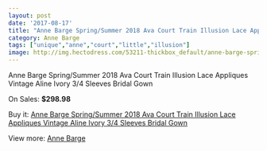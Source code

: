 ```yaml
---
layout: post
date: '2017-08-17'
title: "Anne Barge Spring/Summer 2018 Ava Court Train Illusion Lace Appliques Vintage Aline Ivory 3/4 Sleeves Bridal Gown"
category: Anne Barge
tags: ["unique","anne","court","little","illusion"]
image: http://img.hectodress.com/53211-thickbox_default/anne-barge-spring-summer-2018-ava-court-train-illusion-lace-appliques-vintage-aline-ivory-3-4-sleeves-bridal-gown.jpg
---
```

Anne Barge Spring/Summer 2018 Ava Court Train Illusion Lace Appliques Vintage Aline Ivory 3/4 Sleeves Bridal Gown

On Sales: **$298.98**
<a href="https://www.hectodress.com/anne-barge/16739-anne-barge-spring-summer-2018-ava-court-train-illusion-lace-appliques-vintage-aline-ivory-3-4-sleeves-bridal-gown.html"><amp-img layout="responsive" width="600" height="600" src="//img.hectodress.com/53211-thickbox_default/anne-barge-spring-summer-2018-ava-court-train-illusion-lace-appliques-vintage-aline-ivory-3-4-sleeves-bridal-gown.jpg" alt="Anne Barge Spring/Summer 2018 Ava Court Train Illusion Lace Appliques Vintage Aline Ivory 3/4 Sleeves Bridal Gown 0" /></a>
<a href="https://www.hectodress.com/anne-barge/16739-anne-barge-spring-summer-2018-ava-court-train-illusion-lace-appliques-vintage-aline-ivory-3-4-sleeves-bridal-gown.html"><amp-img layout="responsive" width="600" height="600" src="//img.hectodress.com/53213-thickbox_default/anne-barge-spring-summer-2018-ava-court-train-illusion-lace-appliques-vintage-aline-ivory-3-4-sleeves-bridal-gown.jpg" alt="Anne Barge Spring/Summer 2018 Ava Court Train Illusion Lace Appliques Vintage Aline Ivory 3/4 Sleeves Bridal Gown 1" /></a>
<a href="https://www.hectodress.com/anne-barge/16739-anne-barge-spring-summer-2018-ava-court-train-illusion-lace-appliques-vintage-aline-ivory-3-4-sleeves-bridal-gown.html"><amp-img layout="responsive" width="600" height="600" src="//img.hectodress.com/53212-thickbox_default/anne-barge-spring-summer-2018-ava-court-train-illusion-lace-appliques-vintage-aline-ivory-3-4-sleeves-bridal-gown.jpg" alt="Anne Barge Spring/Summer 2018 Ava Court Train Illusion Lace Appliques Vintage Aline Ivory 3/4 Sleeves Bridal Gown 2" /></a>

Buy it: [Anne Barge Spring/Summer 2018 Ava Court Train Illusion Lace Appliques Vintage Aline Ivory 3/4 Sleeves Bridal Gown](https://www.hectodress.com/anne-barge/16739-anne-barge-spring-summer-2018-ava-court-train-illusion-lace-appliques-vintage-aline-ivory-3-4-sleeves-bridal-gown.html "Anne Barge Spring/Summer 2018 Ava Court Train Illusion Lace Appliques Vintage Aline Ivory 3/4 Sleeves Bridal Gown")

View more: [Anne Barge](https://www.hectodress.com/340-anne-barge "Anne Barge")